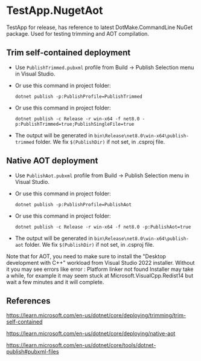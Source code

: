 # TestApp.NugetAot

TestApp for release, has reference to latest DotMake.CommandLine NuGet package.
Used for testing trimming and AOT compilation.

## Trim self-contained deployment

- Use `PublishTrimmed.pubxml` profile from Build -> Publish Selection menu in Visual Studio.
  
- Or use this command in project folder:
  ```
  dotnet publish -p:PublishProfile=PublishTrimmed
  ```

- Or use this command in project folder:
  ```
  dotnet publish -c Release -r win-x64 -f net8.0 -p:PublishTrimmed=true;PublishSingleFile=true
  ```

- The output will be generated in `bin\Release\net8.0\win-x64\publish-trimmed` folder.
  We fix `$(PublishDir)` if not set, in .csproj file.

## Native AOT deployment

- Use `PublishAot.pubxml` profile from Build -> Publish Selection menu in Visual Studio.
  
- Or use this command in project folder:
  ```
  dotnet publish -p:PublishProfile=PublishAot
  ```

- Or use this command in project folder:
  ```
  dotnet publish -c Release -r win-x64 -f net8.0 -p:PublishAot=true
  ```

- The output will be generated in `bin\Release\net8.0\win-x64\publish-aot` folder.
  We fix `$(PublishDir)` if not set, in .csproj file.

Note that for AOT, you need to make sure to install the "Desktop development with C++" workload from
Visual Studio 2022 installer. Without it you may see errors like error : Platform linker not found 
Installer may take a while, for example it may seem stuck at Microsoft.VisualCpp.Redist14 but
wait a few minutes and it will complete.

## References

https://learn.microsoft.com/en-us/dotnet/core/deploying/trimming/trim-self-contained

https://learn.microsoft.com/en-us/dotnet/core/deploying/native-aot

https://learn.microsoft.com/en-us/dotnet/core/tools/dotnet-publish#pubxml-files
